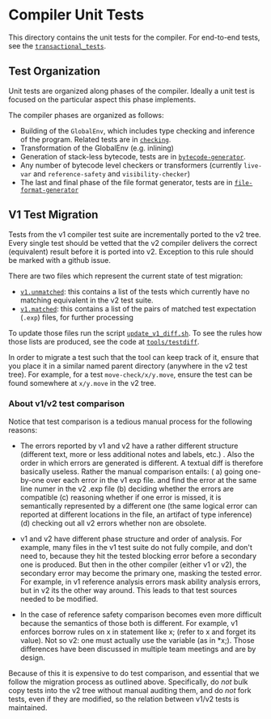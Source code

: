 # Compiler Unit Tests

This directory contains the unit tests for the compiler. For end-to-end tests, see
the [`transactional_tests`](../transactional-tests).

## Test Organization

Unit tests are organized along phases of the compiler. Ideally a unit test is focused on the
particular aspect this phase implements.

The compiler phases are organized as follows:

- Building of the `GlobalEnv`, which includes type checking and inference of the program. Related
  tests are in [`checking`](./checking).
- Transformation of the GlobalEnv (e.g. inlining)
- Generation of stack-less bytecode, tests are in [`bytecode-generator`](./bytecode-generator).
- Any number of bytecode level checkers or transformers (currently `live-var` and `reference-safety`
  and `visibility-checker`)
- The last and final phase of the file format generator, tests are
  in [`file-format-generator`](./file_format_generator)

## V1 Test Migration

Tests from the v1 compiler test suite are incrementally ported to the v2 tree. Every single test
should be vetted that the v2 compiler delivers the correct (equivalent) result before it is ported
into v2. Exception to this rule should be marked with a github issue.

There are two files which represent the current state of test migration:

- [`v1.unmatched`](./v1.unmatched): this contains a list of the tests which currently have no
  matching equivalent in the v2 test suite.
- [`v1.matched`](./v1.matched): this contains a list of the pairs of matched test
  expectation (`.exp`) files, for further processing

To update those files run the script [`update_v1_diff.sh`](./update_v1_diff.sh). To see the rules
how those lists are produced, see the code at [`tools/testdiff`](../tools/testdiff).

In order to migrate a test such that the tool can keep track of it, ensure that you place it in a
similar named parent directory (anywhere in the v2 test tree). For example, for a
test `move-check/x/y.move`, ensure the test can be found somewhere at `x/y.move` in the v2 tree.

### About v1/v2 test comparison

Notice that test comparison is a tedious manual process for the following reasons:

- The errors reported by v1 and v2 have a rather different structure (different text, more or
  less additional notes and labels, etc.) . Also the order in which errors are generated is
  different. A textual diff is therefore basically useless. Rather the manual comparison entails: (
  a) going one-by-one over each error in the v1 exp file. and find the error at the same line numer
  in the v2 .exp file (b) deciding whether the errors are compatible (c) reasoning whether if one
  error is missed, it is semantically represented by a different one (the same logical error can
  reported at different locations in the file, an artifact of type inference) (d) checking out all
  v2 errors whether non are obsolete.

- v1 and v2 have different phase structure and order of analysis. For example, many files in the
  v1 test suite do not fully compile, and don't need to, because they hit the tested blocking error
  before a secondary one is produced. But then in the other compiler (either v1 or v2), the
  secondary error may become the primary one, masking the tested error. For example, in v1 reference
  analysis errors mask ability analysis errors, but in v2 its the other way around. This leads to
  that test sources needed to be modified.

- In the case of reference safety comparison becomes even more difficult because the semantics of
  those both is different. For example, v1 enforces borrow rules on x in statement like x; (refer to
  x and forget its value). Not so v2: one must actually use the variable (as in *x;). Those
  differences have been discussed in multiple team meetings and are by design.

Because of this it is expensive to do test comparison, and essential that we follow the migration
process as outlined above. Specifically, do _not_ bulk copy tests into the v2 tree without
manual auditing them, and do _not_ fork tests, even if they are modified, so the relation
between v1/v2 tests is maintained.